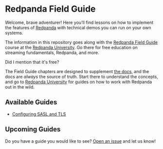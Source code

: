 # Redpanda Field Guide

Welcome, brave adventurer! Here you'll find lessons on how to implement the features of [Redpanda](https://redpanda.com) with technical demos you can run on your own systems.

The information in this repository goes along with the [Redpanda Field Guide](https://university.redpanda.com/redpanda-field-guide) course at the [Redpanda University](https://university.redpanda.com). Go there for free education on streaming fundamentals, Redpanda, and more.

Did I mention that it's free?

The Field Guide chapters are designed to supplement [the docs](https://docs.redpanda.com), and the docs are _always_ the source of truth. Start there to understand the concepts, and go to [Redpanda University](https://university.redpanda.com) for guides on how to work with Redpanda out in the wild.

## Available Guides

- [Configuring SASL and TLS](01-sasl-and-tls)

## Upcoming Guides

Do you have a guide you would like to see? [Open an issue](https://github.com/redpanda-data-university/05-redpanda-field-guide/issues) and let us know!

